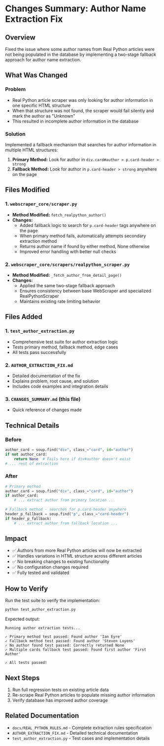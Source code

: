 # Changes Summary: Author Name Extraction Fix

## Overview
Fixed the issue where some author names from Real Python articles were not being populated in the database by implementing a two-stage fallback approach for author name extraction.

## What Was Changed

### Problem
- Real Python article scraper was only looking for author information in one specific HTML structure
- When that structure was not found, the scraper would fail silently and mark the author as "Unknown"
- This resulted in incomplete author information in the database

### Solution
Implemented a fallback mechanism that searches for author information in multiple HTML structures:

1. **Primary Method:** Look for author in `div.card#author > p.card-header > strong`
2. **Fallback Method:** Look for author in `p.card-header > strong` anywhere on the page

## Files Modified

### 1. `webscraper_core/scraper.py`
- **Method Modified:** `fetch_realpython_author()`
- **Changes:**
  - Added fallback logic to search for `p.card-header` tags anywhere on the page
  - When primary method fails, automatically attempts secondary extraction method
  - Returns author name if found by either method, None otherwise
  - Improved error handling with better null checks

### 2. `webscraper_core/scrapers/realpython_scraper.py`
- **Method Modified:** `_fetch_author_from_detail_page()`
- **Changes:**
  - Applied the same two-stage fallback approach
  - Ensures consistency between base WebScraper and specialized RealPythonScraper
  - Maintains existing rate limiting behavior

## Files Added

### 1. `test_author_extraction.py`
- Comprehensive test suite for author extraction logic
- Tests primary method, fallback method, edge cases
- All tests pass successfully

### 2. `AUTHOR_EXTRACTION_FIX.md`
- Detailed documentation of the fix
- Explains problem, root cause, and solution
- Includes code examples and integration details

### 3. `CHANGES_SUMMARY.md` (this file)
- Quick reference of changes made

## Technical Details

### Before
```python
author_card = soup.find("div", class_="card", id="author")
if not author_card:
    return None  # Fails here if div#author doesn't exist
# ... rest of extraction
```

### After
```python
# Primary method
author_card = soup.find("div", class_="card", id="author")
if author_card:
    # ... extract author from primary location ...
    
# Fallback method - searches for p.card-header anywhere
header_p_fallback = soup.find("p", class_="card-header")
if header_p_fallback:
    # ... extract author from fallback location ...
```

## Impact

- ✅ Authors from more Real Python articles will now be extracted
- ✅ Handles variations in HTML structure across different articles
- ✅ No breaking changes to existing functionality
- ✅ No configuration changes required
- ✅ Fully tested and validated

## How to Verify

Run the test suite to verify the implementation:
```bash
python test_author_extraction.py
```

Expected output:
```
Running author extraction tests...

✓ Primary method test passed: Found author 'Ian Eyre'
✓ Fallback method test passed: Found author 'Steven Loyens'
✓ No author found test passed: Correctly returned None
✓ Multiple cards fallback test passed: Found first author 'First Author'

✓ All tests passed!
```

## Next Steps

1. Run full regression tests on existing article data
2. Re-scrape Real Python articles to populate missing author information
3. Verify database has improved author coverage

## Related Documentation

- `docs/REAL_PYTHON_RULES.md` - Complete extraction rules specification
- `AUTHOR_EXTRACTION_FIX.md` - Detailed technical documentation
- `test_author_extraction.py` - Test cases and implementation details